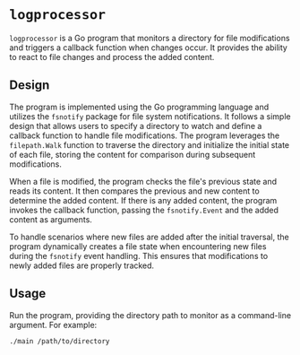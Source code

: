 # `logprocessor`

`logprocessor` is a Go program that monitors a directory for file modifications and triggers a callback function when changes occur. It provides the ability to react to file changes and process the added content.

## Design

The program is implemented using the Go programming language and utilizes the `fsnotify` package for file system notifications. It follows a simple design that allows users to specify a directory to watch and define a callback function to handle file modifications. The program leverages the `filepath.Walk` function to traverse the directory and initialize the initial state of each file, storing the content for comparison during subsequent modifications.

When a file is modified, the program checks the file's previous state and reads its content. It then compares the previous and new content to determine the added content. If there is any added content, the program invokes the callback function, passing the `fsnotify.Event` and the added content as arguments.

To handle scenarios where new files are added after the initial traversal, the program dynamically creates a file state when encountering new files during the `fsnotify` event handling. This ensures that modifications to newly added files are properly tracked.

## Usage

Run the program, providing the directory path to monitor as a command-line argument. For example:

```
./main /path/to/directory
```
